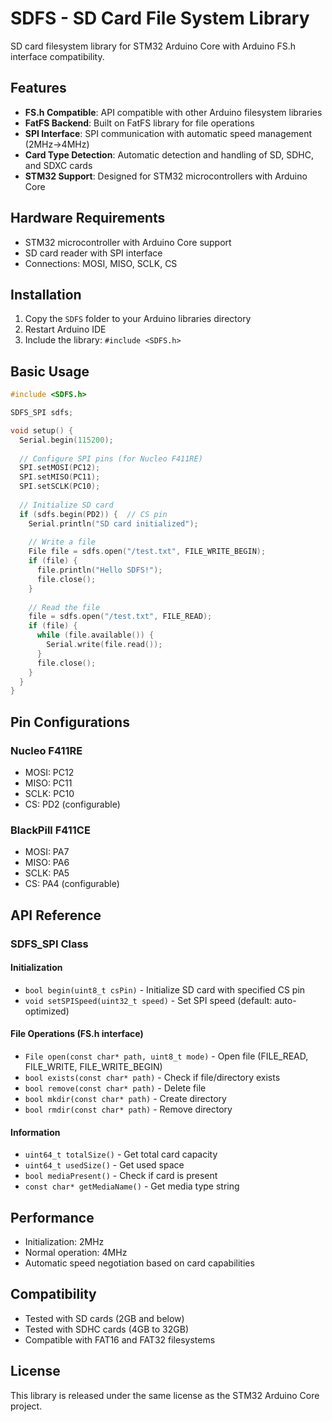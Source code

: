 # SDFS - SD Card File System Library

SD card filesystem library for STM32 Arduino Core with Arduino FS.h interface compatibility.

## Features

- **FS.h Compatible**: API compatible with other Arduino filesystem libraries
- **FatFS Backend**: Built on FatFS library for file operations
- **SPI Interface**: SPI communication with automatic speed management (2MHz→4MHz)
- **Card Type Detection**: Automatic detection and handling of SD, SDHC, and SDXC cards
- **STM32 Support**: Designed for STM32 microcontrollers with Arduino Core

## Hardware Requirements

- STM32 microcontroller with Arduino Core support
- SD card reader with SPI interface
- Connections: MOSI, MISO, SCLK, CS

## Installation

1. Copy the `SDFS` folder to your Arduino libraries directory
2. Restart Arduino IDE
3. Include the library: `#include <SDFS.h>`

## Basic Usage

```cpp
#include <SDFS.h>

SDFS_SPI sdfs;

void setup() {
  Serial.begin(115200);
  
  // Configure SPI pins (for Nucleo F411RE)
  SPI.setMOSI(PC12);
  SPI.setMISO(PC11); 
  SPI.setSCLK(PC10);
  
  // Initialize SD card
  if (sdfs.begin(PD2)) {  // CS pin
    Serial.println("SD card initialized");
    
    // Write a file
    File file = sdfs.open("/test.txt", FILE_WRITE_BEGIN);
    if (file) {
      file.println("Hello SDFS!");
      file.close();
    }
    
    // Read the file
    file = sdfs.open("/test.txt", FILE_READ);
    if (file) {
      while (file.available()) {
        Serial.write(file.read());
      }
      file.close();
    }
  }
}
```

## Pin Configurations

### Nucleo F411RE
- MOSI: PC12
- MISO: PC11
- SCLK: PC10
- CS: PD2 (configurable)

### BlackPill F411CE
- MOSI: PA7
- MISO: PA6
- SCLK: PA5
- CS: PA4 (configurable)

## API Reference

### SDFS_SPI Class

#### Initialization
- `bool begin(uint8_t csPin)` - Initialize SD card with specified CS pin
- `void setSPISpeed(uint32_t speed)` - Set SPI speed (default: auto-optimized)

#### File Operations (FS.h interface)
- `File open(const char* path, uint8_t mode)` - Open file (FILE_READ, FILE_WRITE, FILE_WRITE_BEGIN)
- `bool exists(const char* path)` - Check if file/directory exists
- `bool remove(const char* path)` - Delete file
- `bool mkdir(const char* path)` - Create directory
- `bool rmdir(const char* path)` - Remove directory

#### Information
- `uint64_t totalSize()` - Get total card capacity
- `uint64_t usedSize()` - Get used space
- `bool mediaPresent()` - Check if card is present
- `const char* getMediaName()` - Get media type string

## Performance

- Initialization: 2MHz 
- Normal operation: 4MHz
- Automatic speed negotiation based on card capabilities

## Compatibility

- Tested with SD cards (2GB and below)
- Tested with SDHC cards (4GB to 32GB)
- Compatible with FAT16 and FAT32 filesystems

## License

This library is released under the same license as the STM32 Arduino Core project.